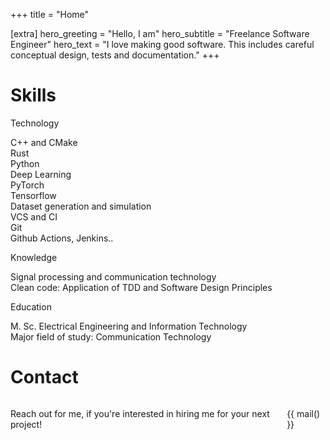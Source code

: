 +++
title = "Home"

[extra]
hero_greeting = "Hello, I am"
hero_subtitle = "Freelance Software Engineer"
hero_text = "I love making good software. This includes careful conceptual design, tests and documentation."
+++

# Skills

<div class="tile is-ancestor">
    <div class="tile is-parent">
        <article class="tile is-child notification is-link">
            <p class="title">Technology</p>
            <div class="box">C++ and CMake</div>
            <div class="box">Rust</div>
            <div class="box">Python</div>
            <div class="box">
                Deep Learning<br>
                PyTorch<br>
                Tensorflow<br>
                Dataset generation and simulation
            </div>
            <div class="box">
                VCS and CI<br>
                Git<br>
                Github Actions, Jenkins..
            </div>
        </article>
    </div>
    <div class="tile is-parent is-vertical">
        <article class="tile is-child notification is-primary">
            <p class="title">Knowledge</p>
            <div class="box">Signal processing and communication technology</div>
            <div class="box">Clean code: Application of TDD and Software Design Principles</div>
        </article>
        <article class="tile is-child notification is-warning">
            <p class="title">Education</p>
            <p class="subtitle">
                M. Sc. Electrical Engineering and Information Technology<br>
                Major field of study: Communication Technology
            </p>
        </article>
    </div>
</div>

# Contact

<div class="box columns">
<div class="column is-4">

Reach out for me, if you're interested in hiring me for your next project!

</div>
<div class="column is-narrow">

{{ mail() }}

</div>
</div>
